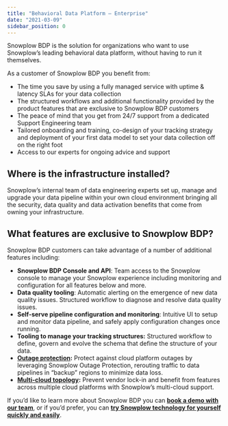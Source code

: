 ```yaml
---
title: "Behavioral Data Platform — Enterprise"
date: "2021-03-09"
sidebar_position: 0
---
```


Snowplow BDP is the solution for organizations who want to use Snowplow’s leading behavioral data platform, without having to run it themselves.

As a customer of Snowplow BDP you benefit from:

- The time you save by using a fully managed service with uptime & latency SLAs for your data collection
- The structured workflows and additional functionality provided by the product features that are exclusive to Snowplow BDP customers
- The peace of mind that you get from 24/7 support from a dedicated Support Engineering team
- Tailored onboarding and training, co-design of your tracking strategy and deployment of your first data model to set your data collection off on the right foot
- Access to our experts for ongoing advice and support

## Where is the infrastructure installed?

Snowplow’s internal team of data engineering experts set up, manage and upgrade your data pipeline within your own cloud environment bringing all the security, data quality and data activation benefits that come from owning your infrastructure.

## What features are exclusive to Snowplow BDP?

Snowplow BDP customers can take advantage of a number of additional features including:

- **Snowplow BDP Console and API**: Team access to the Snowplow console to manage your Snowplow experience including monitoring and configuration for all features below and more.
- **Data quality tooling**: Automatic alerting on the emergence of new data quality issues. Structured workflow to diagnose and resolve data quality issues.
- **Self-serve pipeline configuration and monitoring**: Intuitive UI to setup and monitor data pipeline, and safely apply configuration changes once running.
- **Tooling to manage your tracking structures:** Structured workflow to define, govern and evolve the schema that define the structure of your data.
- **[Outage protection](https://snowplowanalytics.com/blog/2021/02/11/how-to-protect-your-data-pipeline-against-the-next-cloud-outage/):** Protect against cloud platform outages by leveraging Snowplow Outage Protection, rerouting traffic to data pipelines in “backup” regions to minimize data loss.
- **[Multi-cloud topology](https://snowplowanalytics.com/blog/2020/02/25/why-run-a-multi-cloud-data-pipeline/):** Prevent vendor lock-in and benefit from features across multiple cloud platforms with Snowplow’s multi-cloud support.

If you’d like to learn more about Snowplow BDP you can **[book a demo with our team](https://snowplowanalytics.com/get-started/?utm_content=try-snowplow&utm-medium=related-content&utm_campaign=snowplow-docs)**, or if you’d prefer, you can **[try Snowplow technology for yourself quickly and easily](https://try.snowplowanalytics.com/?utm_content=get-started&utm-medium=related-content&utm_campaign=snowplow-docs)**.
